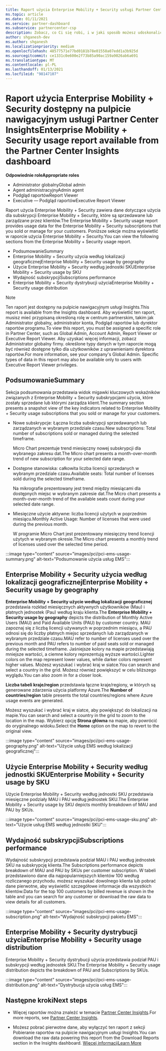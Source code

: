 ```yaml
---
title: Raport użycia Enterprise Mobility + Security usługi Partner Center
ms.topic: article
ms.date: 01/11/2021
ms.service: partner-dashboard
ms.subservice: partnercenter-csp
description: Zobacz, co Ci się robi, i w jaki sposób możesz udoskonalić korzystanie z Enterprise Mobility + Securityych subskrypcji, które są sprzedawane lub zarządzane przez klientów.
author: shganesh-dev
ms.author: shganesh
ms.localizationpriority: medium
ms.openlocfilehash: 48577571e77bd0181b78e01558a07edd1a3b925d
ms.sourcegitcommit: ce1331c0e600e2f73b85a90ac159a9026ab6a691
ms.translationtype: MT
ms.contentlocale: pl-PL
ms.lasthandoff: 01/13/2021
ms.locfileid: "98147107"
---
```

# <a name="enterprise-mobility--security-usage-report-available-from-the-partner-center-insights-dashboard"></a><span data-ttu-id="e4120-103">Raport użycia Enterprise Mobility + Security dostępny na pulpicie nawigacyjnym usługi Partner Center Insights</span><span class="sxs-lookup"><span data-stu-id="e4120-103">Enterprise Mobility + Security usage report available from the Partner Center Insights dashboard</span></span>

<span data-ttu-id="e4120-104">**Odpowiednie role**</span><span class="sxs-lookup"><span data-stu-id="e4120-104">**Appropriate roles**</span></span>
- <span data-ttu-id="e4120-105">Administrator globalny</span><span class="sxs-lookup"><span data-stu-id="e4120-105">Global admin</span></span>
- <span data-ttu-id="e4120-106">Agent administracyjny</span><span class="sxs-lookup"><span data-stu-id="e4120-106">Admin agent</span></span>
- <span data-ttu-id="e4120-107">Podgląd raportów</span><span class="sxs-lookup"><span data-stu-id="e4120-107">Report Viewer</span></span>
- <span data-ttu-id="e4120-108">Executive — Podgląd raportów</span><span class="sxs-lookup"><span data-stu-id="e4120-108">Executive Report Viewer</span></span>

<span data-ttu-id="e4120-109">Raport użycia Enterprise Mobility + Security zawiera dane dotyczące użycia dla subskrypcji Enterprise Mobility + Security, które są sprzedawane lub zarządzane przez klientów.</span><span class="sxs-lookup"><span data-stu-id="e4120-109">The Enterprise Mobility + Security usage report provides usage data for the Enterprise Mobility + Security subscriptions that you sold or manage for your customers.</span></span> <span data-ttu-id="e4120-110">Poniższe sekcje można wyświetlić w raporcie użycia Enterprise Mobility + Security.</span><span class="sxs-lookup"><span data-stu-id="e4120-110">You can view the following sections from the Enterprise Mobility + Security usage report.</span></span>

- <span data-ttu-id="e4120-111">Podsumowanie</span><span class="sxs-lookup"><span data-stu-id="e4120-111">Summary</span></span>
- <span data-ttu-id="e4120-112">Enterprise Mobility + Security użycia według lokalizacji geograficznej</span><span class="sxs-lookup"><span data-stu-id="e4120-112">Enterprise Mobility + Security usage by geography</span></span>
- <span data-ttu-id="e4120-113">Użycie Enterprise Mobility + Security według jednostki SKU</span><span class="sxs-lookup"><span data-stu-id="e4120-113">Enterprise Mobility + Security usage by SKU</span></span>
- <span data-ttu-id="e4120-114">Wydajność subskrypcji</span><span class="sxs-lookup"><span data-stu-id="e4120-114">Subscriptions performance</span></span>
- <span data-ttu-id="e4120-115">Enterprise Mobility + Security dystrybucji użycia</span><span class="sxs-lookup"><span data-stu-id="e4120-115">Enterprise Mobility + Security usage distribution</span></span>

 > [!NOTE]
 > <span data-ttu-id="e4120-116">Ten raport jest dostępny na pulpicie nawigacyjnym usługi Insights.</span><span class="sxs-lookup"><span data-stu-id="e4120-116">This report is available from the Insights dashboard.</span></span> <span data-ttu-id="e4120-117">Aby wyświetlić ten raport, musisz mieć przypisaną określoną rolę w centrum partnerskim, takim jak Administrator globalny, administrator konta, Podgląd raportów lub dyrektor raportów programu.</span><span class="sxs-lookup"><span data-stu-id="e4120-117">To view this report, you must be assigned a specific role in Partner Center, such as Global Admin, Account Admin, Report Viewer or Executive Report Viewer.</span></span> <span data-ttu-id="e4120-118">Aby uzyskać więcej informacji, zobacz Administrator globalny firmy. określone typy danych w tym raporcie mogą być również dostępne tylko dla użytkowników z uprawnieniami dyrektora raportów.</span><span class="sxs-lookup"><span data-stu-id="e4120-118">For more information, see your company's Global Admin. Specific types of data in this report may also be available only to users with Executive Report Viewer privileges.</span></span>

## <a name="summary"></a><span data-ttu-id="e4120-119">Podsumowanie</span><span class="sxs-lookup"><span data-stu-id="e4120-119">Summary</span></span>

<span data-ttu-id="e4120-120">Sekcja podsumowania przedstawia widok migawki kluczowych wskaźników związanych z Enterprise Mobility + Security subskrypcjami użycia, które zostały sprzedane lub którymi zarządza klient.</span><span class="sxs-lookup"><span data-stu-id="e4120-120">The summary section presents a snapshot view of the key indicators related to Enterprise Mobility + Security usage subscriptions that you sold or manage for your customers.</span></span> 

- <span data-ttu-id="e4120-121">Nowe subskrypcje: Łączna liczba subskrypcji sprzedawanych lub zarządzanych w wybranym przedziale czasu.</span><span class="sxs-lookup"><span data-stu-id="e4120-121">New subscriptions: Total number of subscriptions sold or managed during the selected timeframe.</span></span>

   <span data-ttu-id="e4120-122">Micro Chart prezentuje trend miesięczny nowej subskrypcji dla wybranego zakresu dat.</span><span class="sxs-lookup"><span data-stu-id="e4120-122">The Micro chart presents a month-over-month trend of new subscription for your selected date range.</span></span>

- <span data-ttu-id="e4120-123">Dostępne stanowiska: całkowita liczba licencji sprzedanych w wybranym przedziale czasu.</span><span class="sxs-lookup"><span data-stu-id="e4120-123">Available seats: Total number of licenses sold during the selected timeframe.</span></span>

   <span data-ttu-id="e4120-124">Na mikrografie prezentowany jest trend między miesiącami dla dostępnych miejsc w wybranym zakresie dat.</span><span class="sxs-lookup"><span data-stu-id="e4120-124">The Micro chart presents a month-over-month trend of the available seats count during your selected date range.</span></span>

- <span data-ttu-id="e4120-125">Miesięczne użycie aktywne: liczba licencji użytych w poprzednim miesiącu.</span><span class="sxs-lookup"><span data-stu-id="e4120-125">Monthly Active Usage: Number of licenses that were used during the previous month.</span></span>

   <span data-ttu-id="e4120-126">W programie Micro Chart jest prezentowany miesięczny trend licencji użytych w wybranym okresie.</span><span class="sxs-lookup"><span data-stu-id="e4120-126">The Micro chart presents a monthly trend of licenses used over the selected time period.</span></span>

:::image type="content" source="images/pci/pci-ems-usage-summary.png" alt-text="Podsumowanie użycia usług EMS":::

## <a name="enterprise-mobility--security-usage-by-geography"></a><span data-ttu-id="e4120-128">Enterprise Mobility + Security użycia według lokalizacji geograficznej</span><span class="sxs-lookup"><span data-stu-id="e4120-128">Enterprise Mobility + Security usage by geography</span></span>

<span data-ttu-id="e4120-129">**Enterprise Mobility + Security użycie według lokalizacji geograficznej** przedstawia rozkład miesięcznych aktywnych użytkowników (Mau) i płatnych jednostek (Pau) według kraju klienta.</span><span class="sxs-lookup"><span data-stu-id="e4120-129">The **Enterprise Mobility + Security usage by geography** depicts the distribution of Monthly Active Users (MAU) and Paid Available Units (PAU) by customer country.</span></span> <span data-ttu-id="e4120-130">MAU zapoznaj się z liczbą licencji używanych w poprzednim miesiącu, a PAU odnosi się do liczby płatnych miejsc sprzedanych lub zarządzanych w wybranym przedziale czasu.</span><span class="sxs-lookup"><span data-stu-id="e4120-130">MAU refer to number of licenses used over the previous month and PAU refers to number of paid seats sold or managed during the selected timeframe.</span></span> <span data-ttu-id="e4120-131">Jaśniejsze kolory na mapie przedstawiają mniejsze wartości, a ciemne kolory reprezentują wyższe wartości.</span><span class="sxs-lookup"><span data-stu-id="e4120-131">Lighter colors on the map represent lower values, while darker colors represent higher values.</span></span> <span data-ttu-id="e4120-132">Możesz wyszukać i wybrać kraj w siatce.</span><span class="sxs-lookup"><span data-stu-id="e4120-132">You can search and select a country in the grid.</span></span> <span data-ttu-id="e4120-133">Możesz również powiększyć w celu bliższego wyglądu.</span><span class="sxs-lookup"><span data-stu-id="e4120-133">You can also zoom in for a closer look.</span></span>

<span data-ttu-id="e4120-134">**Liczba tabeli kraje/region** przedstawia łączne kraje/regiony, w których są generowane zdarzenia użycia platformy Azure.</span><span class="sxs-lookup"><span data-stu-id="e4120-134">The **Number of countries/region** table presents the total countries/regions where Azure usage events are generated.</span></span>

<span data-ttu-id="e4120-135">Możesz wyszukać i wybrać kraj w siatce, aby powiększyć do lokalizacji na mapie.</span><span class="sxs-lookup"><span data-stu-id="e4120-135">You can search and select a country in the grid to zoom to the location in the map.</span></span> <span data-ttu-id="e4120-136">Wybierz opcję **Strona główna** na mapie, aby powrócić do oryginalnego widoku.</span><span class="sxs-lookup"><span data-stu-id="e4120-136">Select the **Home** option on the map to revert to the original view.</span></span>

:::image type="content" source="images/pci/pci-ems-usage-geography.png" alt-text="Użycie usług EMS według lokalizacji geograficznej":::

## <a name="enterprise-mobility--security-usage-by-sku"></a><span data-ttu-id="e4120-138">Użycie Enterprise Mobility + Security według jednostki SKU</span><span class="sxs-lookup"><span data-stu-id="e4120-138">Enterprise Mobility + Security usage by SKU</span></span>

<span data-ttu-id="e4120-139">Użycie Enterprise Mobility + Security według jednostki SKU przedstawia miesięczne podziały MAU i PAU według jednostek SKU.</span><span class="sxs-lookup"><span data-stu-id="e4120-139">The Enterprise Mobility + Security usage by SKU depicts monthly breakdown of MAU and PAU by SKUs.</span></span>

:::image type="content" source="images/pci/pci-ems-usage-sku.png" alt-text="Użycie usług EMS według jednostki SKU":::

## <a name="subscriptions-performance"></a><span data-ttu-id="e4120-141">Wydajność subskrypcji</span><span class="sxs-lookup"><span data-stu-id="e4120-141">Subscriptions performance</span></span>

<span data-ttu-id="e4120-142">Wydajność subskrypcji przedstawia podział MAU i PAU według jednostek SKU na subskrypcję klienta.</span><span class="sxs-lookup"><span data-stu-id="e4120-142">The Subscriptions performance depicts breakdown of MAU and PAU by SKUs per customer subscription.</span></span> <span data-ttu-id="e4120-143">W tabeli przedstawiono dane dla najpopularniejszych klientów 100 według rozliczanego przychodu. możesz wyszukać dowolnego klienta lub pobrać dane pierwotne, aby wyświetlić szczegółowe informacje dla wszystkich klientów.</span><span class="sxs-lookup"><span data-stu-id="e4120-143">Data for the top 100 customers by billed revenue is shown in the table and you can search for any customer or download the raw data to view details for all customers.</span></span>

:::image type="content" source="images/pci/pci-ems-usage-subscription.png" alt-text="Wydajność subskrypcji pakietu EMS":::

## <a name="enterprise-mobility--security-usage-distribution"></a><span data-ttu-id="e4120-145">Enterprise Mobility + Security dystrybucji użycia</span><span class="sxs-lookup"><span data-stu-id="e4120-145">Enterprise Mobility + Security usage distribution</span></span>

<span data-ttu-id="e4120-146">Enterprise Mobility + Security dystrybucji użycia przedstawia podział PAU i subskrypcji według jednostek SKU.</span><span class="sxs-lookup"><span data-stu-id="e4120-146">The Enterprise Mobility + Security usage distribution depicts the breakdown of PAU and Subscriptions by SKUs.</span></span>

:::image type="content" source="images/pci/pci-ems-usage-distribution.png" alt-text="Dystrybucja użycia usług EMS":::

## <a name="next-steps"></a><span data-ttu-id="e4120-148">Następne kroki</span><span class="sxs-lookup"><span data-stu-id="e4120-148">Next steps</span></span>

- <span data-ttu-id="e4120-149">Więcej raportów można znaleźć w temacie [Partner Center Insights](partner-center-insights.md).</span><span class="sxs-lookup"><span data-stu-id="e4120-149">For more reports, see [Partner Center Insights](partner-center-insights.md).</span></span>

- <span data-ttu-id="e4120-150">Możesz pobrać pierwotne dane, aby wyłączyć ten raport z sekcji Pobieranie raportów na pulpicie nawigacyjnym usługi Insights.</span><span class="sxs-lookup"><span data-stu-id="e4120-150">You can download the raw data powering this report from the Download Reports section in the Insights dashboard.</span></span> [<span data-ttu-id="e4120-151">Więcej informacji</span><span class="sxs-lookup"><span data-stu-id="e4120-151">Learn More</span></span>](pci-download-reports.md) 
